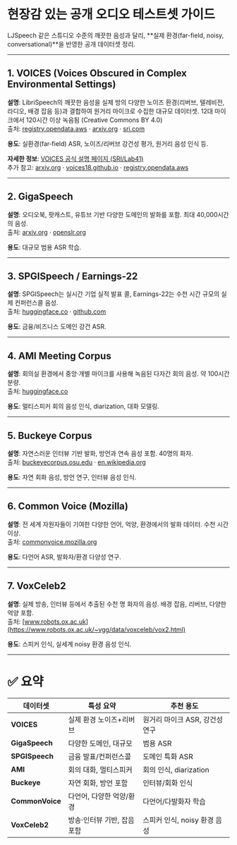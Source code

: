 # 현장감 있는 공개 오디오 테스트셋 가이드

LJSpeech 같은 스튜디오 수준의 깨끗한 음성과 달리, **실제 환경(far-field, noisy, conversational)**을 반영한 공개 데이터셋 정리.

---

## 1. VOICES (Voices Obscured in Complex Environmental Settings)

**설명**: LibriSpeech의 깨끗한 음성을 실제 방의 다양한 노이즈 환경(리버브, 텔레비전, 라디오, 배경 잡음 등)과 결합하여 원거리 마이크로 수집한 대규모 데이터셋. 12대 마이크에서 120시간 이상 녹음됨 (Creative Commons BY 4.0)  
출처: [registry.opendata.aws](https://registry.opendata.aws/voices/) · [arxiv.org](https://arxiv.org/abs/1804.05053) · [sri.com](https://www.sri.com)

**용도**: 실환경(far‑field) ASR, 노이즈/리버브 강건성 평가, 원거리 음성 인식 등.  

**자세한 정보**: [VOICES 공식 설명 페이지 (SRI/Lab41)](https://voices18.github.io/)  
추가 참고: [arxiv.org](https://arxiv.org/abs/1804.05053) · [voices18.github.io](https://voices18.github.io/) · [registry.opendata.aws](https://registry.opendata.aws/voices/)

---

## 2. GigaSpeech

**설명**: 오디오북, 팟캐스트, 유튜브 기반 다양한 도메인의 발화를 포함. 최대 40,000시간의 음성.  
출처: [arxiv.org](https://arxiv.org/abs/2106.06909) · [openslr.org](http://openslr.org)

**용도**: 대규모 범용 ASR 학습.  

---

## 3. SPGISpeech / Earnings-22

**설명**: SPGISpeech는 실시간 기업 실적 발표 콜, Earnings-22는 수천 시간 규모의 실제 컨퍼런스콜 음성.  
출처: [huggingface.co](https://huggingface.co/blog/audio-datasets) · [github.com](https://github.com/Yuan-ManX/ai-audio-datasets)

**용도**: 금융/비즈니스 도메인 강건 ASR.  

---

## 4. AMI Meeting Corpus

**설명**: 회의실 환경에서 중앙·개별 마이크를 사용해 녹음된 다자간 회의 음성. 약 100시간 분량.  
출처: [huggingface.co](https://huggingface.co/datasets/ami)

**용도**: 멀티스피커 회의 음성 인식, diarization, 대화 모델링.  

---

## 5. Buckeye Corpus

**설명**: 자연스러운 인터뷰 기반 발화, 방언과 연속 음성 포함. 40명의 화자.  
출처: [buckeyecorpus.osu.edu](https://buckeyecorpus.osu.edu) · [en.wikipedia.org](https://en.wikipedia.org/wiki/Buckeye_Corpus)

**용도**: 자연 회화 음성, 방언 연구, 인터뷰 음성 인식.  

---

## 6. Common Voice (Mozilla)

**설명**: 전 세계 자원자들이 기여한 다양한 언어, 억양, 환경에서의 발화 데이터. 수천 시간 이상.  
출처: [commonvoice.mozilla.org](https://commonvoice.mozilla.org)

**용도**: 다언어 ASR, 발화자/환경 다양성 연구.  

---

## 7. VoxCeleb2

**설명**: 실제 방송, 인터뷰 등에서 추출된 수천 명 화자의 음성. 배경 잡음, 리버브, 다양한 억양 포함.  
출처: [www.robots.ox.ac.uk](https://www.robots.ox.ac.uk/~vgg/data/voxceleb/vox2.html)

**용도**: 스피커 인식, 실세계 noisy 환경 음성 인식.  

---

# ✅ 요약

| 데이터셋       | 특성 요약                           | 추천 용도                        |
|----------------|------------------------------------|----------------------------------|
| **VOICES**     | 실제 환경 노이즈+리버브             | 원거리 마이크 ASR, 강건성 연구   |
| **GigaSpeech** | 다양한 도메인, 대규모              | 범용 ASR                         |
| **SPGISpeech** | 금융 발표/컨퍼런스콜               | 도메인 특화 ASR                  |
| **AMI**        | 회의 대화, 멀티스피커              | 회의 인식, diarization           |
| **Buckeye**    | 자연 회화, 방언 포함                | 인터뷰/회화 인식                 |
| **CommonVoice**| 다언어, 다양한 억양/환경            | 다언어/다발화자 학습             |
| **VoxCeleb2**  | 방송·인터뷰 기반, 잡음 포함         | 스피커 인식, noisy 환경 음성     |
